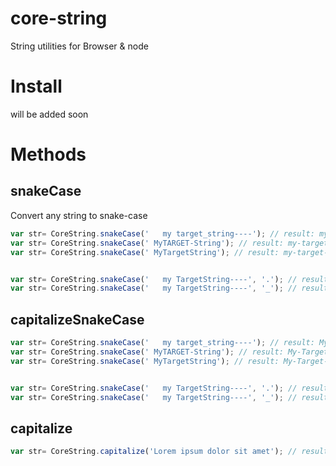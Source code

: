 # core-string
String utilities for Browser &amp; node

# Install
will be added soon

# Methods

## snakeCase
Convert any string to snake-case
```javascript
var str= CoreString.snakeCase('   my target_string----'); // result: my-target-string
var str= CoreString.snakeCase(' MyTARGET-String'); // result: my-target-string
var str= CoreString.snakeCase(' MyTargetString'); // result: my-target-string


var str= CoreString.snakeCase('   my TargetString----', '.'); // result: my.target.string
var str= CoreString.snakeCase('   my TargetString----', '_'); // result: my_target_string
```

## capitalizeSnakeCase
```javascript
var str= CoreString.snakeCase('   my target_string----'); // result: My-Target-String
var str= CoreString.snakeCase(' MyTARGET-String'); // result: My-Target-String
var str= CoreString.snakeCase(' MyTargetString'); // result: My-Target-String


var str= CoreString.snakeCase('   my TargetString----', '.'); // result: My.Target.String
var str= CoreString.snakeCase('   my TargetString----', '_'); // result: My_Target_String
```

## capitalize
```javascript
var str= CoreString.capitalize('Lorem ipsum dolor sit amet'); // result: Lorem Ipsum Dolor Sit Amet
```
